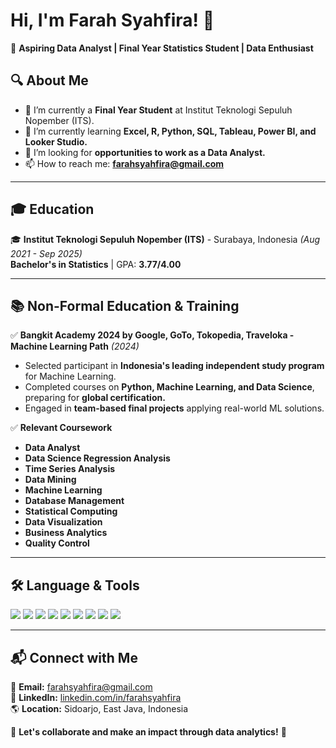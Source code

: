 # Hi, I'm Farah Syahfira! 👋  

🎯 **Aspiring Data Analyst | Final Year Statistics Student | Data Enthusiast**  

## 🔍 About Me  
- 🔭 I’m currently a **Final Year Student** at Institut Teknologi Sepuluh Nopember (ITS).  
- 🌱 I’m currently learning **Excel, R, Python, SQL, Tableau, Power BI, and Looker Studio.**  
- 👯 I’m looking for **opportunities to work as a Data Analyst.**  
- 📫 How to reach me: **farahsyahfira@gmail.com**  

---

## 🎓 Education  
🎓 **Institut Teknologi Sepuluh Nopember (ITS)** - Surabaya, Indonesia *(Aug 2021 - Sep 2025)*  
**Bachelor's in Statistics** | GPA: **3.77/4.00**  

---

## 📚 Non-Formal Education & Training  
✅ **Bangkit Academy 2024 by Google, GoTo, Tokopedia, Traveloka - Machine Learning Path** *(2024)*  
- Selected participant in **Indonesia's leading independent study program** for Machine Learning.  
- Completed courses on **Python, Machine Learning, and Data Science**, preparing for **global certification.**  
- Engaged in **team-based final projects** applying real-world ML solutions.  

✅ **Relevant Coursework**  
- **Data Analyst**  
- **Data Science Regression Analysis**  
- **Time Series Analysis**  
- **Data Mining**  
- **Machine Learning**  
- **Database Management**  
- **Statistical Computing**  
- **Data Visualization**  
- **Business Analytics**  
- **Quality Control**  

---

## 🛠 Language & Tools  

<p align="left">
  <img src="https://img.shields.io/badge/Python-3776AB?style=for-the-badge&logo=python&logoColor=white" />
  <img src="https://img.shields.io/badge/R-276DC3?style=for-the-badge&logo=r&logoColor=white" />
  <img src="https://img.shields.io/badge/MySQL-4479A1?style=for-the-badge&logo=mysql&logoColor=white" />
  <img src="https://img.shields.io/badge/Tableau-E97627?style=for-the-badge&logo=tableau&logoColor=white" />
  <img src="https://img.shields.io/badge/Power_BI-F2C811?style=for-the-badge&logo=power-bi&logoColor=black" />
  <img src="https://img.shields.io/badge/Looker_Studio-4285F4?style=for-the-badge&logo=looker-studio&logoColor=white" />
  <img src="https://img.shields.io/badge/Excel-217346?style=for-the-badge&logo=microsoft-excel&logoColor=white" />
  <img src="https://img.shields.io/badge/Minitab-003F87?style=for-the-badge&logo=minitab&logoColor=white" />
  <img src="https://img.shields.io/badge/SPSS-002A8F?style=for-the-badge&logo=ibm&logoColor=white" />
</p>

---

## 📬 Connect with Me  
📧 **Email:** farahsyahfira@gmail.com  
🔗 **LinkedIn:** [linkedin.com/in/farahsyahfira](https://www.linkedin.com/in/farahsyahfira)  
🌎 **Location:** Sidoarjo, East Java, Indonesia  

🚀 **Let's collaborate and make an impact through data analytics!** 🚀  
